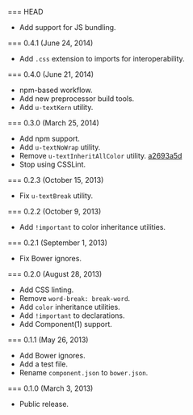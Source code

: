 === HEAD

* Add support for JS bundling.

=== 0.4.1 (June 24, 2014)

* Add `.css` extension to imports for interoperability.

=== 0.4.0 (June 21, 2014)

* npm-based workflow.
* Add new preprocessor build tools.
* Add `u-textKern` utility.

=== 0.3.0 (March 25, 2014)

* Add npm support.
* Add `u-textNoWrap` utility.
* Remove `u-textInheritAllColor` utility. [a2693a5d](https://github.com/suitcss/utils-text/commit/a2693a5d7dd6d86993ca22a35a0fe452b85d7761)
* Stop using CSSLint.

=== 0.2.3 (October 15, 2013)

* Fix `u-textBreak` utility.

=== 0.2.2 (October 9, 2013)

* Add `!important` to color inheritance utilities.

=== 0.2.1 (September 1, 2013)

* Fix Bower ignores.

=== 0.2.0 (August 28, 2013)

* Add CSS linting.
* Remove `word-break: break-word`.
* Add `color` inheritance utilities.
* Add `!important` to declarations.
* Add Component(1) support.

=== 0.1.1 (May 26, 2013)

* Add Bower ignores.
* Add a test file.
* Rename `component.json` to `bower.json`.

=== 0.1.0 (March 3, 2013)

* Public release.
